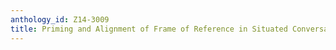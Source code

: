 ```yaml
---
anthology_id: Z14-3009
title: Priming and Alignment of Frame of Reference in Situated Conversation
---
```

